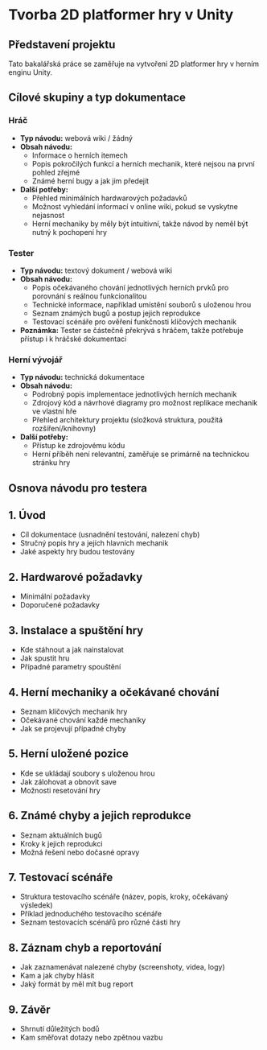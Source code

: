 # Tvorba 2D platformer hry v Unity  

## Představení projektu  
Tato bakalářská práce se zaměřuje na vytvoření 2D platformer hry v herním enginu Unity.

## Cílové skupiny a typ dokumentace  

### Hráč  
- **Typ návodu:** webová wiki / žádný  
- **Obsah návodu:**  
  - Informace o herních itemech  
  - Popis pokročilých funkcí a herních mechanik, které nejsou na první pohled zřejmé  
  - Známé herní bugy a jak jim předejít  
- **Další potřeby:**  
  - Přehled minimálních hardwarových požadavků  
  - Možnost vyhledání informací v online wiki, pokud se vyskytne nejasnost  
  - Herní mechaniky by měly být intuitivní, takže návod by neměl být nutný k pochopení hry  

### Tester  
- **Typ návodu:** textový dokument / webová wiki  
- **Obsah návodu:**  
  - Popis očekávaného chování jednotlivých herních prvků pro porovnání s reálnou funkcionalitou  
  - Technické informace, například umístění souborů s uloženou hrou  
  - Seznam známých bugů a postup jejich reprodukce  
  - Testovací scénáře pro ověření funkčnosti klíčových mechanik  
- **Poznámka:** Tester se částečně překrývá s hráčem, takže potřebuje přístup i k hráčské dokumentaci  

### Herní vývojář  
- **Typ návodu:** technická dokumentace  
- **Obsah návodu:**  
  - Podrobný popis implementace jednotlivých herních mechanik  
  - Zdrojový kód a návrhové diagramy pro možnost replikace mechanik ve vlastní hře  
  - Přehled architektury projektu (složková struktura, použitá rozšíření/knihovny)  
- **Další potřeby:**  
  - Přístup ke zdrojovému kódu  
  - Herní příběh není relevantní, zaměřuje se primárně na technickou stránku hry  

## Osnova návodu pro testera

## 1. Úvod  
- Cíl dokumentace (usnadnění testování, nalezení chyb)  
- Stručný popis hry a jejích hlavních mechanik  
- Jaké aspekty hry budou testovány  

## 2. Hardwarové požadavky  
- Minimální požadavky  
- Doporučené požadavky  

## 3. Instalace a spuštění hry  
- Kde stáhnout a jak nainstalovat  
- Jak spustit hru  
- Případné parametry spouštění  

## 4. Herní mechaniky a očekávané chování  
- Seznam klíčových mechanik hry  
- Očekávané chování každé mechaniky  
- Jak se projevují případné chyby  

## 5. Herní uložené pozice  
- Kde se ukládají soubory s uloženou hrou  
- Jak zálohovat a obnovit save  
- Možnosti resetování hry  

## 6. Známé chyby a jejich reprodukce  
- Seznam aktuálních bugů  
- Kroky k jejich reprodukci  
- Možná řešení nebo dočasné opravy  

## 7. Testovací scénáře  
- Struktura testovacího scénáře (název, popis, kroky, očekávaný výsledek)  
- Příklad jednoduchého testovacího scénáře  
- Seznam testovacích scénářů pro různé části hry  

## 8. Záznam chyb a reportování  
- Jak zaznamenávat nalezené chyby (screenshoty, videa, logy)  
- Kam a jak chyby hlásit  
- Jaký formát by měl mít bug report  

## 9. Závěr  
- Shrnutí důležitých bodů  
- Kam směřovat dotazy nebo zpětnou vazbu  
